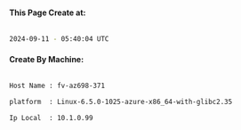 
   
#### This Page Create at:

```bash

2024-09-11 - 05:40:04 UTC

```

#### Create By Machine:

```bash

Host Name : fv-az698-371

platform  : Linux-6.5.0-1025-azure-x86_64-with-glibc2.35

Ip Local  : 10.1.0.99

```

